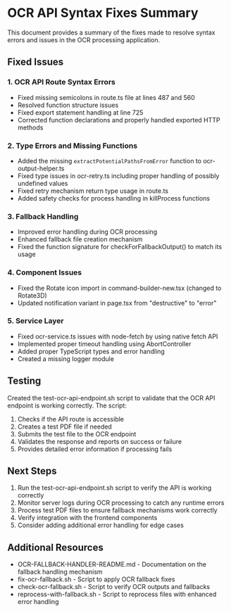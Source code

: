 # OCR API Syntax Fixes Summary

This document provides a summary of the fixes made to resolve syntax errors and issues in the OCR processing application.

## Fixed Issues

### 1. OCR API Route Syntax Errors
- Fixed missing semicolons in route.ts file at lines 487 and 560
- Resolved function structure issues
- Fixed export statement handling at line 725
- Corrected function declarations and properly handled exported HTTP methods

### 2. Type Errors and Missing Functions
- Added the missing `extractPotentialPathsFromError` function to ocr-output-helper.ts
- Fixed type issues in ocr-retry.ts including proper handling of possibly undefined values
- Fixed retry mechanism return type usage in route.ts
- Added safety checks for process handling in killProcess functions

### 3. Fallback Handling
- Improved error handling during OCR processing 
- Enhanced fallback file creation mechanism
- Fixed the function signature for checkForFallbackOutput() to match its usage

### 4. Component Issues
- Fixed the Rotate icon import in command-builder-new.tsx (changed to Rotate3D)
- Updated notification variant in page.tsx from "destructive" to "error"

### 5. Service Layer
- Fixed ocr-service.ts issues with node-fetch by using native fetch API
- Implemented proper timeout handling using AbortController
- Added proper TypeScript types and error handling
- Created a missing logger module

## Testing

Created the test-ocr-api-endpoint.sh script to validate that the OCR API endpoint is working correctly. The script:
1. Checks if the API route is accessible
2. Creates a test PDF file if needed
3. Submits the test file to the OCR endpoint
4. Validates the response and reports on success or failure
5. Provides detailed error information if processing fails

## Next Steps

1. Run the test-ocr-api-endpoint.sh script to verify the API is working correctly
2. Monitor server logs during OCR processing to catch any runtime errors
3. Process test PDF files to ensure fallback mechanisms work correctly
4. Verify integration with the frontend components
5. Consider adding additional error handling for edge cases

## Additional Resources

- OCR-FALLBACK-HANDLER-README.md - Documentation on the fallback handling mechanism
- fix-ocr-fallback.sh - Script to apply OCR fallback fixes
- check-ocr-fallback.sh - Script to verify OCR outputs and fallbacks
- reprocess-with-fallback.sh - Script to reprocess files with enhanced error handling
